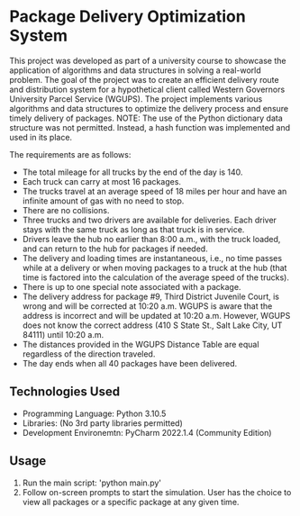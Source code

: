 # Package Delivery Optimization System

This project was developed as part of a university course to showcase the application of algorithms and data structures in solving a real-world problem. The goal of the project was to create an efficient delivery route and distribution system for a hypothetical client called Western Governors University Parcel Service (WGUPS). The project implements various algorithms and data structures to optimize the delivery process and ensure timely delivery of packages.
NOTE:  The use of the Python dictionary data structure was not permitted.  Instead, a hash function was implemented and used in its place.

The requirements are as follows:
- The total mileage for all trucks by the end of the day is 140.
- Each truck can carry at most 16 packages.
- The trucks travel at an average speed of 18 miles per hour and have an infinite amount of gas with no need to stop.
- There are no collisions.
- Three trucks and two drivers are available for deliveries. Each driver stays with the same truck as long as that truck is in service.
- Drivers leave the hub no earlier than 8:00 a.m., with the truck loaded, and can return to the hub for packages if needed.
- The delivery and loading times are instantaneous, i.e., no time passes while at a delivery or when moving packages to a truck at the hub (that time is factored into the calculation of the average speed of the trucks).
- There is up to one special note associated with a package.
- The delivery address for package #9, Third District Juvenile Court, is wrong and will be corrected at 10:20 a.m. WGUPS is aware that the address is incorrect and will be updated at 10:20 a.m. However, WGUPS does not know the correct address (410 S State St., Salt Lake City, UT 84111) until 10:20 a.m.
- The distances provided in the WGUPS Distance Table are equal regardless of the direction traveled.
- The day ends when all 40 packages have been delivered.

## Technologies Used
- Programming Language: Python 3.10.5
- Libraries: (No 3rd party libraries permitted)
- Development Environemtn: PyCharm 2022.1.4 (Community Edition)

## Usage
1. Run the main script: 'python main.py'
2. Follow on-screen prompts to start the simulation. User has the choice to view all packages or a specific package at any given time.
